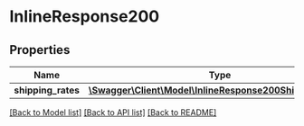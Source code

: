 # InlineResponse200

## Properties
Name | Type | Description | Notes
------------ | ------------- | ------------- | -------------
**shipping_rates** | [**\Swagger\Client\Model\InlineResponse200ShippingRates[]**](InlineResponse200ShippingRates.md) |  | [optional] 

[[Back to Model list]](../../README.md#documentation-for-models) [[Back to API list]](../../README.md#documentation-for-api-endpoints) [[Back to README]](../../README.md)

